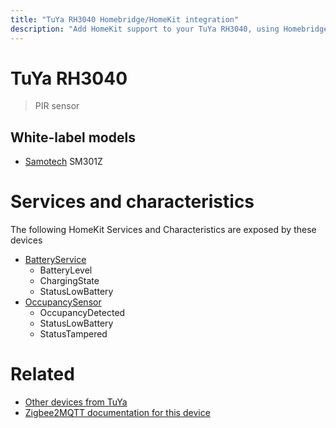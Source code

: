 ```yaml
---
title: "TuYa RH3040 Homebridge/HomeKit integration"
description: "Add HomeKit support to your TuYa RH3040, using Homebridge, Zigbee2MQTT and homebridge-z2m."
---
```

<!---
This file has been GENERATED using src/docgen/docgen.ts
DO NOT EDIT THIS FILE MANUALLY!
-->
# TuYa RH3040
> PIR sensor


## White-label models
* [Samotech](../index.md#samotech) SM301Z

# Services and characteristics
The following HomeKit Services and Characteristics are exposed by
these devices

* [BatteryService](../../battery.md)
  * BatteryLevel
  * ChargingState
  * StatusLowBattery
* [OccupancySensor](../../sensors.md)
  * OccupancyDetected
  * StatusLowBattery
  * StatusTampered


# Related
* [Other devices from TuYa](../index.md#tuya)
* [Zigbee2MQTT documentation for this device](https://www.zigbee2mqtt.io/devices/RH3040.html)
